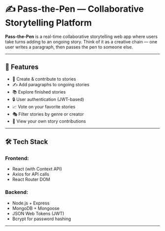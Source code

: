 # ✍️ Pass-the-Pen — Collaborative Storytelling Platform

**Pass-the-Pen** is a real-time collaborative storytelling web app where users take turns adding to an ongoing story. Think of it as a creative chain — one user writes a paragraph, then passes the pen to someone else.

---

## 🚀 Features

- 🧠 Create & contribute to stories
- ✍️ Add paragraphs to ongoing stories
- 📚 Explore finished stories
- 🔒 User authentication (JWT-based)
- 📈 Vote on your favorite stories
- 🎭 Filter stories by genre or creator
- 👤 View your own story contributions

---

## 🛠️ Tech Stack

### Frontend:
- React (with Context API)
- Axios for API calls
- React Router DOM

### Backend:
- Node.js + Express
- MongoDB + Mongoose
- JSON Web Tokens (JWT)
- Bcrypt for password hashing

---

